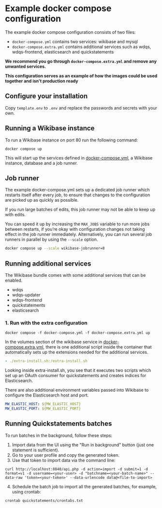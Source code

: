# Example docker compose configuration

The example docker compose configuration consists of two files:

- `docker-compose.yml` contains two services: wikibase and mysql
- `docker-compose.extra.yml` contains additional services such as wdqs, wdqs-frontend, elasticsearch and quickstatements

**We recommend you go through `docker-compose.extra.yml` and remove any unwanted services.**

**This configuration serves as an example of how the images could be used together and isn't production ready**

## Configure your installation

Copy `template.env` to `.env` and replace the passwords and secrets with your own.

## Running a Wikibase instance

To run a Wikibase instance on port 80 run the following command:

```
docker compose up
```

This will start up the services defined in [docker-compose.yml](docker-compose.yml), a Wikibase instance, database and a job runner.

## Job runner

The example docker-compose.yml sets up a dedicated job runner which restarts itself after every job, to ensure that changes to the configuration are picked up as quickly as possible.

If you run large batches of edits, this job runner may not be able to keep up with edits.

You can speed it up by increasing the `MAX_JOBS` variable to run more jobs between restarts, if you’re okay with configuration changes not taking effect in the job runner immediately. Alternatively, you can run several job runners in parallel by using the `--scale` option.

```sh
docker compose up --scale wikibase-jobrunner=8
```

## Running additional services

The Wikibase bundle comes with some additional services that can be enabled.

- wdqs
- wdqs-updater
- wdqs-frontend
- quickstatements
- elasticsearch

### 1. Run with the extra configuration

```
docker compose -f docker-compose.yml -f docker-compose.extra.yml up
```

In the volumes section of the wikibase service in [docker-compose.extra.yml](docker-compose.extra.yml), there is one additional script inside the container that automatically sets up the extensions needed for the additional services.

```yml
- ./extra-install.sh:/extra-install.sh
```

Looking inside extra-install.sh, you see that it executes two scripts which set up an OAuth consumer for quickstatements and creates indices for Elasticsearch.

There are also additional environment variables passed into Wikibase to configure the Elasticsearch host and port.

```yml
MW_ELASTIC_HOST: ${MW_ELASTIC_HOST}
MW_ELASTIC_PORT: ${MW_ELASTIC_PORT}
```

## Running Quickstatements batches

To run batches in the background, follow these steps:

1. Import data from the UI using the "Run in background" button (just one statement is sufficient).
2. Go to your user profile and copy the generated token.
3. Use that token to import data via the command line:
```
curl http://localhost:8840/api.php -d action=import -d submit=1 -d format=v1 -d username=<your-user> -d "batchname=<your-batch-name>" --data-raw 'token=<your-token>' --data-urlencode data@<file-to-import>
```
4. Schedule the batch job to import all the generated batches, for example, using crontab:
```
crontab quickstatements/crontabs.txt
```

